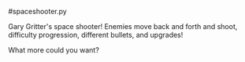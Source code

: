 #spaceshooter.py

Gary Gritter's space shooter! 
Enemies move back and forth and shoot,
difficulty progression, 
different bullets, 
and upgrades!

What more could you want?


